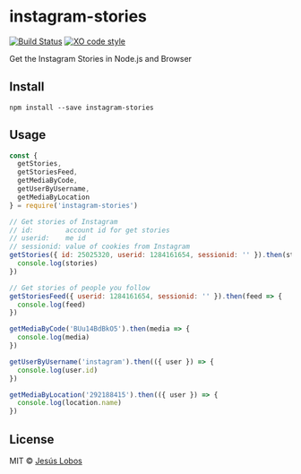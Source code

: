 # instagram-stories

[![Build Status](https://travis-ci.org/jlobos/instagram-stories.svg?branch=master)](https://travis-ci.org/jlobos/instagram-stories)
[![XO code style](https://img.shields.io/badge/code_style-XO-5ed9c7.svg)](https://github.com/sindresorhus/xo)

Get the Instagram Stories in Node.js and Browser

## Install

```
npm install --save instagram-stories
```

## Usage

```js
const {
  getStories,
  getStoriesFeed,
  getMediaByCode,
  getUserByUsername,
  getMediaByLocation
} = require('instagram-stories')

// Get stories of Instagram
// id:        account id for get stories
// userid:    me id
// sessionid: value of cookies from Instagram
getStories({ id: 25025320, userid: 1284161654, sessionid: '' }).then(stories => {
  console.log(stories)
})

// Get stories of people you follow
getStoriesFeed({ userid: 1284161654, sessionid: '' }).then(feed => {
  console.log(feed)
}) 

getMediaByCode('BUu14BdBkO5').then(media => {
  console.log(media)
})

getUserByUsername('instagram').then(({ user }) => {
  console.log(user.id)
})

getMediaByLocation('292188415').then(({ user }) => {
  console.log(location.name)
})
```

## License

MIT © [Jesús Lobos](https://jlobos.com/)
